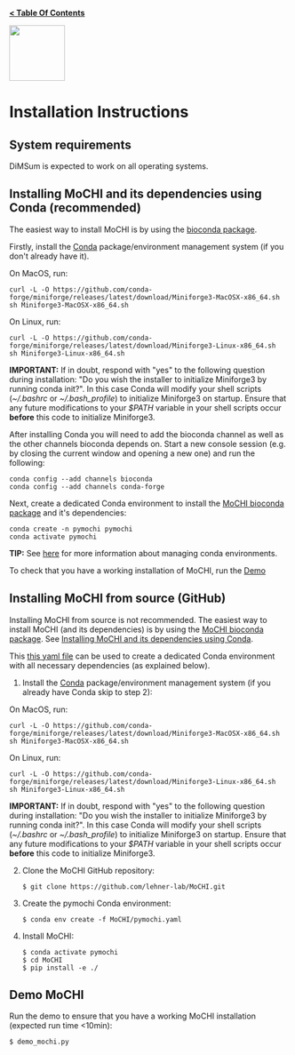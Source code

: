 **[< Table Of Contents](https://github.com/lehner-lab/MoCHI#table-of-contents)**
<p align="left">
  <img src="../Mochi.png" width="100">
</p>

# Installation Instructions

## System requirements

DiMSum is expected to work on all operating systems.

## Installing MoCHI and its dependencies using Conda (recommended)

The easiest way to install MoCHI is by using the [bioconda package](http://bioconda.github.io/recipes/pymochi/README.html).

Firstly, install the [Conda](https://docs.conda.io/) package/environment management system (if you don't already have it).

On MacOS, run:
```
curl -L -O https://github.com/conda-forge/miniforge/releases/latest/download/Miniforge3-MacOSX-x86_64.sh
sh Miniforge3-MacOSX-x86_64.sh
```
On Linux, run:
```
curl -L -O https://github.com/conda-forge/miniforge/releases/latest/download/Miniforge3-Linux-x86_64.sh
sh Miniforge3-Linux-x86_64.sh
```

**IMPORTANT:** If in doubt, respond with "yes" to the following question during installation: "Do you wish the installer to initialize Miniforge3 by running conda init?". In this case Conda will modify your shell scripts (*~/.bashrc* or *~/.bash_profile*) to initialize Miniforge3 on startup. Ensure that any future modifications to your *$PATH* variable in your shell scripts occur **before** this code to initialize Miniforge3.

After installing Conda you will need to add the bioconda channel as well as the other channels bioconda depends on. Start a new console session (e.g. by closing the current window and opening a new one) and run the following:
```
conda config --add channels bioconda
conda config --add channels conda-forge
```

Next, create a dedicated Conda environment to install the [MoCHI bioconda package](http://bioconda.github.io/recipes/pymochi/README.html) and it's dependencies:
```
conda create -n pymochi pymochi
conda activate pymochi
```
**TIP:** See [here](https://docs.conda.io/projects/conda/en/latest/user-guide/tasks/manage-environments.html) for more information about managing conda environments.

To check that you have a working installation of MoCHI, run the [Demo](#demo-mochi)

## Installing MoCHI from source (GitHub)

Installing MoCHI from source is not recommended. The easiest way to install MoCHI (and its dependencies) is by using the [MoCHI bioconda package](http://bioconda.github.io/recipes/pymochi/README.html). See [Installing MoCHI and its dependencies using Conda](#installing-mochi-and-its-dependencies-using-conda-recommended).

This [this yaml file](../pymochi.yaml) can be used to create a dedicated Conda environment with all necessary dependencies (as explained below).

1. Install the [Conda](https://docs.conda.io/) package/environment management system (if you already have Conda skip to step 2):

  On MacOS, run:
  ```
  curl -L -O https://github.com/conda-forge/miniforge/releases/latest/download/Miniforge3-MacOSX-x86_64.sh
  sh Miniforge3-MacOSX-x86_64.sh
  ```
  On Linux, run:
  ```
  curl -L -O https://github.com/conda-forge/miniforge/releases/latest/download/Miniforge3-Linux-x86_64.sh
  sh Miniforge3-Linux-x86_64.sh
  ```
  
  **IMPORTANT:** If in doubt, respond with "yes" to the following question during installation: "Do you wish the installer to initialize Miniforge3 by running conda init?". In this case Conda will modify your shell scripts (*~/.bashrc* or *~/.bash_profile*) to initialize Miniforge3 on startup. Ensure that any future modifications to your *$PATH* variable in your shell scripts occur **before** this code to initialize Miniforge3.

2. Clone the MoCHI GitHub repository:
   ```
   $ git clone https://github.com/lehner-lab/MoCHI.git
   ```

3. Create the pymochi Conda environment:
   ```
   $ conda env create -f MoCHI/pymochi.yaml
   ```

4. Install MoCHI:
   ```
   $ conda activate pymochi
   $ cd MoCHI
   $ pip install -e ./
   ```

## Demo MoCHI

Run the demo to ensure that you have a working MoCHI installation (expected run time <10min):
   ```
   $ demo_mochi.py
   ```

